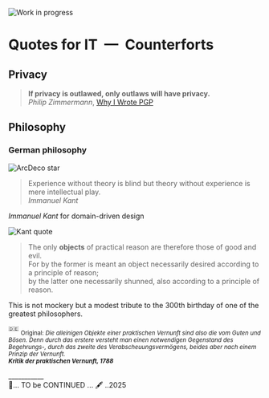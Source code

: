 ![Work in progress](https://img.shields.io/badge/🚧_work_🚧-in_progress-yellow) 

# Quotes for IT&nbsp;&nbsp;&mdash;&nbsp;&nbsp;Counterforts

## Privacy

> **If privacy is outlawed, only outlaws will have privacy.**\
_Philip Zimmermann_, [Why I Wrote PGP](https://www.philzimmermann.com/EN/essays/WhyIWrotePGP.html)

## Philosophy

### German philosophy</b>&nbsp;</ins></summary>
  
![ArcDeco star](https://img.shields.io/badge/⭐-ArcDeco-yellow)
> Experience without theory is blind but theory without experience is mere intellectual play.\
_Immanuel Kant_

_Immanuel Kant_ for domain-driven design

![Kant quote](https://img.shields.io/badge/Dare_to-know!-scarlet)

> The only **objects** of practical reason are therefore those of good and evil.\
> For by the former is meant an object necessarily desired according to a principle of reason;\
by the latter one necessarily shunned, also according to a principle of reason.

This is not mockery but a modest tribute to the 300th birthday of one of the greatest philosophers. 

<sup>🇩🇪</sup> <sub>Original: _Die alleinigen Objekte einer praktischen Vernunft sind also die vom Guten und Bösen. 
Denn durch das erstere versteht man einen notwendigen Gegenstand des Begehrungs-, 
durch das zweite des Verabscheuungsvermögens, beides aber nach einem Prinzip der Vernunft._\
_**Kritik der praktischen Vernunft, 1788**_<sub>

\___________\
🚧... TO be CONTINUED ... 🖋️ ..2025
